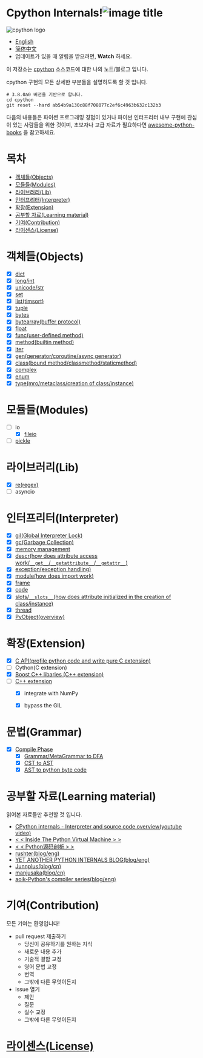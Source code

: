 # Cpython Internals!![image title](http://www.zpoint.xyz:8080/count/tag.svg?url=github%2FCPython-Internals-KR)

![cpython logo](https://docs.google.com/drawings/d/e/2PACX-1vQKKPvv9xI22zZcRtElIMx_-G22qYcLUvl-gbngubjf76dr80ZjsYQZCCKVqEvJnmBnwZyDXqG9GPlu/pub?w=300&h=200)

* [English](https://github.com/zpoint/CPython-Internals/blob/master/README.md)
* [简体中文](https://github.com/zpoint/CPython-Internals/blob/master/README_CN.md)
*  업데이트가 있을 때 알림을 받으려면, **Watch** 하세요.

이 저장소는 [cpython](https://github.com/python/cpython) 소스코드에 대한 나의 노트/블로그 입니다.

cpython 구현의 모든 상세한 부분들을 설명하도록 할 것 입니다.

```shell script
# 3.8.0a0 버전을 기반으로 합니다.
cd cpython
git reset --hard ab54b9a130c88f708077c2ef6c4963b632c132b3

```

다음의 내용들은 파이쎤 프로그래밍 경험이 있거나 파이썬 인터프리터 내부 구현에 관심이 있는 사람들을 위한 것이며, 초보자나 고급 자료가 필요하다면 [awesome-python-books](https://github.com/Junnplus/awesome-python-books) 을 참고하세요.

# 목차

* [객체들(Objects)](#객체들(Objects))
* [모듈들(Modules)](#모듈들(Modules))
* [라이브러리(Lib)](#라이브러리(Lib))
* [인터프리터(Interpreter)](#인터프리터(Interpreter))
* [확장(Extension)](#확장(Extension))
* [공부할 자료(Learning material)](#공부할-자료)
* [기여(Contribution)](#Contribution)
* [라이센스(License)](#License)



# 객체들(Objects)
 - [x] [dict](https://github.com/zpoint/CPython-Internals/blob/master/BasicObject/dict/dict.md)
 - [x] [long/int](https://github.com/zpoint/CPython-Internals/blob/master/BasicObject/long/long.md)
 - [x] [unicode/str](https://github.com/zpoint/CPython-Internals/blob/master/BasicObject/str/str.md)
 - [x] [set](https://github.com/zpoint/CPython-Internals/blob/master/BasicObject/set/set.md)
 - [x] [list(timsort)](https://github.com/zpoint/CPython-Internals/blob/master/BasicObject/list/list.md)
 - [x] [tuple](https://github.com/zpoint/CPython-Internals/blob/master/BasicObject/tuple/tuple.md)
 - [x] [bytes](https://github.com/zpoint/CPython-Internals/blob/master/BasicObject/bytes/bytes.md)
 - [x] [bytearray(buffer protocol)](https://github.com/zpoint/CPython-Internals/blob/master/BasicObject/bytearray/bytearray.md)
 - [x] [float](https://github.com/zpoint/CPython-Internals/blob/master/BasicObject/float/float.md)
 - [x] [func(user-defined method)](https://github.com/zpoint/CPython-Internals/blob/master/BasicObject/func/func.md)
 - [x] [method(builtin method)](https://github.com/zpoint/CPython-Internals/blob/master/BasicObject/method/method.md)
 - [x] [iter](https://github.com/zpoint/CPython-Internals/blob/master/BasicObject/iter/iter.md)
 - [x] [gen(generator/coroutine/async generator)](https://github.com/zpoint/CPython-Internals/blob/master/BasicObject/gen/gen.md)
 - [x] [class(bound method/classmethod/staticmethod)](https://github.com/zpoint/CPython-Internals/blob/master/BasicObject/class/class.md)
 - [x] [complex](https://github.com/zpoint/CPython-Internals/blob/master/BasicObject/complex/complex.md)
 - [x] [enum](https://github.com/zpoint/CPython-Internals/blob/master/BasicObject/enum/enum.md)
 - [x] [type(mro/metaclass/creation of class/instance)](https://github.com/zpoint/CPython-Internals/blob/master/BasicObject/type/type.md)

# 모듈들(Modules)

 - [ ] io
 	- [x] [fileio](https://github.com/zpoint/CPython-Internals/blob/master/Modules/io/fileio/fileio.md)
 - [ ] [pickle](https://github.com/zpoint/CPython-Internals/blob/master/Modules/pickle/pickle.md)

# 라이브러리(Lib)

 - [x] [re(regex)](https://github.com/zpoint/CPython-Internals/blob/master/Modules/re/re.md)
 - [ ] asyncio

# 인터프리터(Interpreter)

 - [x] [gil(Global Interpreter Lock)](https://github.com/zpoint/CPython-Internals/blob/master/Interpreter/gil/gil.md)
 - [x] [gc(Garbage Collection)](https://github.com/zpoint/CPython-Internals/blob/master/Interpreter/gc/gc.md)
 - [x] [memory management](https://github.com/zpoint/CPython-Internals/blob/master/Interpreter/memory_management/memory_management.md)
 - [x] [descr(how does attribute access work/`__get__`/`__getattribute__`/`__getattr__`)](https://github.com/zpoint/CPython-Internals/blob/master/Interpreter/descr/descr.md)
 - [x] [exception(exception handling)](https://github.com/zpoint/CPython-Internals/blob/master/Interpreter/exception/exception.md)
 - [x] [module(how does import work)](https://github.com/zpoint/CPython-Internals/blob/master/Interpreter/module/module.md)
 - [x] [frame](https://github.com/zpoint/CPython-Internals/blob/master/Interpreter/frame/frame.md)
 - [x] [code](https://github.com/zpoint/CPython-Internals/blob/master/Interpreter/code/code.md)
 - [x] [slots/`__slots__`(how does attribute initialized in the creation of class/instance)](https://github.com/zpoint/CPython-Internals/blob/master/Interpreter/slot/slot.md)
 - [x] [thread](https://github.com/zpoint/CPython-Internals/blob/master/Interpreter/thread/thread.md)
 - [x] [PyObject(overview)](https://github.com/zpoint/CPython-Internals/blob/master/Interpreter/pyobject/pyobject.md)

# 확장(Extension)

 - [x] [C API(profile python code and write pure C extension)](https://github.com/zpoint/CPython-Internals/blob/master/Extension/C/c.md)
 - [ ] Cython(C extension)
 - [x] [Boost C++ libaries (C\+\+ extension)](https://github.com/zpoint/Boost-Python-Examples)
 - [ ] [C++ extension](https://github.com/zpoint/CPython-Internals/blob/master/Extension/CPP/cpp.md)
 	- [x] integrate with NumPy
 	- [x] bypass the GIL


# 문법(Grammar)

- [x] [Compile Phase](https://github.com/zpoint/CPython-Internals/blob/master/Interpreter/compile/compile.md)
   - [x] [Grammar/MetaGrammar to DFA](https://github.com/zpoint/CPython-Internals/blob/master/Interpreter/compile/compile.md)
   - [x] [CST to AST](https://github.com/zpoint/CPython-Internals/blob/master/Interpreter/compile2/compile.md)
   - [x] [AST to python byte code](https://github.com/zpoint/CPython-Internals/blob/master/Interpreter/compile3/compile.md)

# 공부할 자료(Learning material)

읽어본 자료들만 추천할 것 입니다.

* [CPython internals - Interpreter and source code overview(youtube video)](https://www.youtube.com/watch?v=LhadeL7_EIU&list=PLzV58Zm8FuBL6OAv1Yu6AwXZrnsFbbR0S)
* [< < Inside The Python Virtual Machine > >](https://leanpub.com/insidethepythonvirtualmachine)
* [< < Python源码剖析 > >](https://book.douban.com/subject/3117898/)
* [rushter(blog/eng)](https://rushter.com/)
* [YET ANOTHER PYTHON INTERNALS BLOG(blog/eng)](https://pythoninternal.wordpress.com/)
* [Junnplus(blog/cn)](https://github.com/Junnplus/blog/issues)
* [manjusaka(blog/cn)](https://manjusaka.itscoder.com/)
* [aoik-Python's compiler series(blog/eng)](https://aoik.me/blog/posts/python-compiler-from-grammar-to-dfa)

# 기여(Contribution)

모든 기여는 환영입니다!

* pull request 제출하기
  *  당신이 공유하기를 원하는 지식
  * 새로운 내용 추가
  * 기술적 결함 교정
  * 영어 문법 교정
  * 번역
  * 그밖에 다른 무엇이든지
* issue 열기
  * 제안
  * 질문
  * 실수 교정
  * 그밖에 다른 무엇이든지

# [라이센스(License)](https://creativecommons.org/licenses/by-nc-sa/4.0/)
